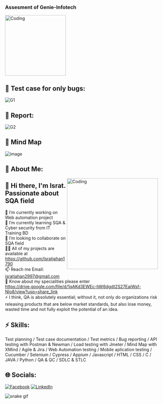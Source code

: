 ### Assesment of Genie-Infotech 
<img align="middle" alt="Coding" width="200" src="https://media-exp1.licdn.com/dms/image/C560BAQF01iw7DlFM9w/company-logo_200_200/0/1644908782334?e=2147483647&v=beta&t=NPcQGkAFxWU3xiWmGf0jpK46OApu_YwgOIPPRrGB4D0"><br>



## 🌱 Test case for only bugs:
![G1](https://user-images.githubusercontent.com/112747904/200102075-ea27525f-8d34-41a5-9ada-5b0a12ef657b.PNG)

## 🌱 Report:
![G2](https://user-images.githubusercontent.com/112747904/200102071-3c724568-4353-4642-a221-8416e6f9e0e4.PNG)

## 🌱 Mind Map
![image](https://user-images.githubusercontent.com/68172428/200040194-810d743f-504a-478a-b76e-1490242ff24b.png)

## 💫 About Me:
<img align="right" alt="Coding" width="300" src="https://i.imgur.com/tN5CW8d.gif">

## 👋 Hi there, I'm Israt. Passionate about SQA field
🔭 I’m currently working on Web automation project<br>🌱 I’m currently learning SQA & Cyber security from IT Training BD<br>👯 I’m looking to collaborate on SQA field<br>👨‍💻 All of my projects are available at https://github.com/Isratjahan1790<br>📫 Reach me Email: isratjahan2997@gmail.com<br>📄 Know about my specialities please enter https://drive.google.com/file/d/1qAKd3EWEc-hW6dgdt2S27EaiWsf-Nlo8/view?usp=share_link<br>⚡ I think, QA is absolutely essential; without it, not only do organizations risk releasing products that are below market standards, but also lose money, wasted time and not fully exploit the potential of an idea.



## ⚡ Skills:
Test planning / Test case documentation / Test metrics / Bug reporting / API testing with Postman & Newman / Load testing with Jmeter / Mind Map with XMind / Agile & Jira /  Web Automation testing / Mobile aplication testing / Cucumber / Selenium / Cypress / Appium / Javascript /  HTML / CSS / C / JAVA / Python / QA & QC / SDLC & STLC


## 🌐 Socials:
[![Facebook](https://img.shields.io/badge/Facebook-%231877F2.svg?logo=Facebook&logoColor=white)](https://facebook.com/ishratjahan.1790) [![LinkedIn](https://img.shields.io/badge/LinkedIn-%230077B5.svg?logo=linkedin&logoColor=white)](https://linkedin.com/in/israt-jahan1790) 


![snake gif](https://github.com/Isratjahan1790/Isratjahan1790/blob/output/github-contribution-grid-snake.gif)

